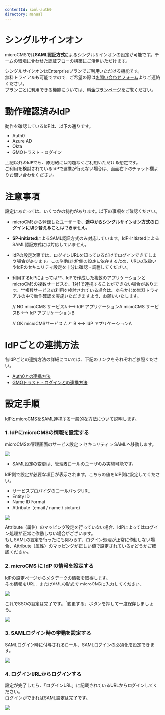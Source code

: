 ```yaml
---
contentId: saml-auth0
directory: manual
---
```


# シングルサインオン

microCMSでは**SAML認証方式**によるシングルサインオンの設定が可能です。チームの環境に合わせた認証フローの構築にご活用いただけます。

シングルサインオンはEnterpriseプランでご利用いただける機能です。  
無料トライアルも可能ですので、ご希望の際は[お問い合わせフォーム](https://microcms.io/contact)よりご連絡ください。  
プランごとに利用できる機能については、[料金プランページ](https://microcms.io/pricing)をご覧ください。

動作確認済みIdP
=========

動作を確認しているIdPは、以下の通りです。

*   Auth0
*   Azure AD
*   Okta
*   GMOトラスト・ログイン

上記以外のIdPでも、原則的には問題なくご利用いただける想定です。  
ご利用を検討されているIdPで連携が行えない場合は、画面右下のチャット欄よりお問い合わせください。

注意事項
====

設定にあたっては、いくつかの制約があります。以下の事項をご確認ください。

*   microCMSから登録したユーザーを、**途中からシングルサインオン方式のログインに切り替えることはできません**。
*   **SP-initiated**によるSAML認証方式のみ対応しています。IdP-InitiatedによるSAML認証方式には対応していません。
*   IdPの設定次第では、ログインURLを知っているだけでログインできてしまう場合があります。この挙動はIdP側の設定に依存するため、URLの取扱いやIdPのセキュリティ設定を十分に確認・調整してください。
*   利用するIdPによっては**、IdPで作成した複数のアプリケーションとmicroCMSの複数サービスを、1対1で連携することができない場合があります。**複数サービスの利用を検討されている場合は、あらかじめ無料トライアルの中で動作確認を実施いただきますよう、お願いいたします。

    // NG
    microCMS サービスA <--> IdP アプリケーションA
    microCMS サービスB <--> IdP アプリケーションB
    
    // OK
    microCMSサービス A と B <--> IdP アプリケーションA

IdPごとの連携方法
==========

各IdPごとの連携方法の詳細については、下記のリンクをそれぞれご参照ください。

*   [Auth0との連携方法](https://help.microcms.io/ja/knowledge/sso-auth0)
*   [GMOトラスト・ログインとの連携方法](https://support.trustlogin.com/hc/ja/articles/31262313355161-microCMS-%E3%81%AESAML-JIT%E8%A8%AD%E5%AE%9A%E6%96%B9%E6%B3%95)

設定手順
====

IdPとmicroCMSをSAML連携する一般的な方法について説明します。  

### 1\. IdPにmicroCMSの情報を設定する

microCMSの管理画面のサービス設定 > セキュリティ > SAMLへ移動します。  
  
![](https://images.microcms-assets.io/assets/d6af1616730544a596d299c20834f460/de3e62433fa141b08fa2db4e6cde69cc/CleanShot%202024-02-08%20at%2017.16.51%402x.png)

*   SAML設定の変更は、管理者ロールのユーザのみ実施可能です。

IdP側で設定が必要な項目が表示されます。こちらの値をIdP側に設定してください。

*   サービスプロバイダのコールバックURL
*   Entity ID
*   Name ID Format
*   Attribute（email / name / picture）

![](https://images.microcms-assets.io/assets/d6af1616730544a596d299c20834f460/cec2f6e8ba4d4b69ad34a7e886bbcdac/CleanShot%202024-02-08%20at%2017.17.24%402x.png)

Attribute（属性）のマッピング設定を行っていない場合、IdPによってはログイン処理が正常に作動しない場合がございます。  
もしSAMLの設定を行ったにも関わらず、ログイン処理が正常に作動しない場合、Attribute（属性）のマッピングが正しい値で設定されているかどうかご確認ください。

### 2\. microCMS に IdP の情報を設定する

IdPの設定ページからメタデータの情報を取得します。  
その情報をURL、またはXMLの形式で microCMSに入力してください。  
  
![](https://images.microcms-assets.io/assets/d6af1616730544a596d299c20834f460/5b964b10ed274949886af01f29f5039d/CleanShot%202024-02-08%20at%2017.18.16%402x.png)  
  
これでSSOの設定は完了です。「変更する」ボタンを押して一度保存しましょう。  
  
![](https://images.microcms-assets.io/assets/d6af1616730544a596d299c20834f460/12317478e95d4d3db800c15703df9895/CleanShot%202022-12-07%20at%2016.14.46%402x.png)  

### 3\. SAMLログイン時の挙動を設定する

SAMLログイン時に付与されるロール、SAMLログインの必須化を設定できます。  
  
![](https://images.microcms-assets.io/assets/d6af1616730544a596d299c20834f460/d2b3755afd814f379f434417f4580c0c/CleanShot%202024-02-08%20at%2017.29.31%402x.png)  

### 4\. ログインURLからログインする

設定が完了したら、「ログインURL」に記載されているURLからログインしてください。  
ログインができればSAML設定は完了です。  
  
![](https://images.microcms-assets.io/assets/d6af1616730544a596d299c20834f460/ce6756ccabce4166ba00e14d330c53e8/CleanShot%202024-02-08%20at%2017.20.28%402x.png)